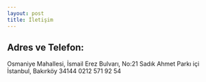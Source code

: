 ```yaml
---
layout: post
title: İletişim
---
```


## Adres ve Telefon:

Osmaniye Mahallesi, İsmail Erez Bulvarı, No:21
Sadık Ahmet Parkı içi
İstanbul, Bakırköy 34144
0212 571 92 54
